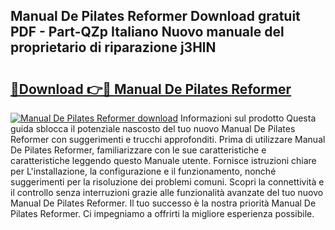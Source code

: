 ## Manual De Pilates Reformer Download gratuit PDF - Part-QZp Italiano Nuovo manuale del proprietario di riparazione j3HlN

# <h2><a href="http://dfelv12.blite.top/?on=Manual+De+Pilates+Reformer">🔗Download 👉🔴 Manual De Pilates Reformer</a></h2>

[![Manual De Pilates Reformer download](https://i.imgur.com/lujVjoI.png)](http://dfelv12.blite.top/?on=Manual+De+Pilates+Reformer)
Informazioni sul prodotto Questa guida sblocca il potenziale nascosto del tuo nuovo Manual De Pilates Reformer con suggerimenti e trucchi approfonditi. Prima di utilizzare Manual De Pilates Reformer, familiarizzare con le sue caratteristiche e caratteristiche leggendo questo Manuale utente. Fornisce istruzioni chiare per L'installazione, la configurazione e il funzionamento, nonché suggerimenti per la risoluzione dei problemi comuni. Scopri la connettività e il controllo senza interruzioni grazie alle funzionalità avanzate del tuo nuovo Manual De Pilates Reformer. Il tuo successo è la nostra priorità Manual De Pilates Reformer. Ci impegniamo a offrirti la migliore esperienza possibile.
